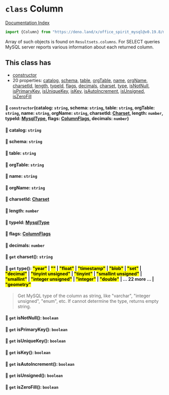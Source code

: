# `class` Column

[Documentation Index](../README.md)

```ts
import {Column} from "https://deno.land/x/office_spirit_mysql@v0.19.8/mod.ts"
```

Array of such objects is found on `Resultsets.columns`.
For SELECT queries MySQL server reports various information about each returned column.

## This class has

- [constructor](#-constructorcatalog-string-schema-string-table-string-orgtable-string-name-string-orgname-string-charsetid-charset-length-number-typeid-mysqltype-flags-columnflags-decimals-number)
- 20 properties:
[catalog](#-catalog-string),
[schema](#-schema-string),
[table](#-table-string),
[orgTable](#-orgtable-string),
[name](#-name-string),
[orgName](#-orgname-string),
[charsetId](#-charsetid-charset),
[length](#-length-number),
[typeId](#-typeid-mysqltype),
[flags](#-flags-columnflags),
[decimals](#-decimals-number),
[charset](#-get-charset-string),
[type](#-get-type-year----float--timestamp--blob--set--decimal--tinyint-unsigned--tinyint--smallint-unsigned--smallint--integer-unsigned--integer--double---22-more---geometry),
[isNotNull](#-get-isnotnull-boolean),
[isPrimaryKey](#-get-isprimarykey-boolean),
[isUniqueKey](#-get-isuniquekey-boolean),
[isKey](#-get-iskey-boolean),
[isAutoIncrement](#-get-isautoincrement-boolean),
[isUnsigned](#-get-isunsigned-boolean),
[isZeroFill](#-get-iszerofill-boolean)


#### 🔧 `constructor`(catalog: `string`, schema: `string`, table: `string`, orgTable: `string`, name: `string`, orgName: `string`, charsetId: [Charset](../enum.Charset/README.md), length: `number`, typeId: [MysqlType](../enum.MysqlType/README.md), flags: [ColumnFlags](../enum.ColumnFlags/README.md), decimals: `number`)



#### 📄 catalog: `string`



#### 📄 schema: `string`



#### 📄 table: `string`



#### 📄 orgTable: `string`



#### 📄 name: `string`



#### 📄 orgName: `string`



#### 📄 charsetId: [Charset](../enum.Charset/README.md)



#### 📄 length: `number`



#### 📄 typeId: [MysqlType](../enum.MysqlType/README.md)



#### 📄 flags: [ColumnFlags](../enum.ColumnFlags/README.md)



#### 📄 decimals: `number`



#### 📄 `get` charset(): `string`



#### 📄 `get` type(): <mark>"year"</mark> | <mark>""</mark> | <mark>"float"</mark> | <mark>"timestamp"</mark> | <mark>"blob"</mark> | <mark>"set"</mark> | <mark>"decimal"</mark> | <mark>"tinyint unsigned"</mark> | <mark>"tinyint"</mark> | <mark>"smallint unsigned"</mark> | <mark>"smallint"</mark> | <mark>"integer unsigned"</mark> | <mark>"integer"</mark> | <mark>"double"</mark> | ... 22 more ... | <mark>"geometry"</mark>

> Get MySQL type of the column as string, like "varchar", "integer unsigned", "enum", etc.
> If cannot determine the type, returns empty string.



#### 📄 `get` isNotNull(): `boolean`



#### 📄 `get` isPrimaryKey(): `boolean`



#### 📄 `get` isUniqueKey(): `boolean`



#### 📄 `get` isKey(): `boolean`



#### 📄 `get` isAutoIncrement(): `boolean`



#### 📄 `get` isUnsigned(): `boolean`



#### 📄 `get` isZeroFill(): `boolean`



